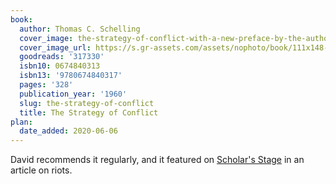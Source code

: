 ```yaml
---
book:
  author: Thomas C. Schelling
  cover_image: the-strategy-of-conflict-with-a-new-preface-by-the-author.png
  cover_image_url: https://s.gr-assets.com/assets/nophoto/book/111x148-bcc042a9c91a29c1d680899eff700a03.png
  goodreads: '317330'
  isbn10: 0674840313
  isbn13: '9780674840317'
  pages: '328'
  publication_year: '1960'
  slug: the-strategy-of-conflict
  title: The Strategy of Conflict
plan:
  date_added: 2020-06-06
---
```


David recommends it regularly, and it featured on [Scholar's
Stage](https://scholars-stage.blogspot.com/2020/05/on-days-of-disorder.html) in an article on riots.

